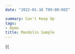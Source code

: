 ```yaml
---
date: "2022-01-16 T00:00:00Z"

summary: Can't Keep Up
tags:
- Demo
title: Mandolin Sample
--- 
```

{{<audio src="/static/media/ckuhtm.mp3" caption="Please" >}}
